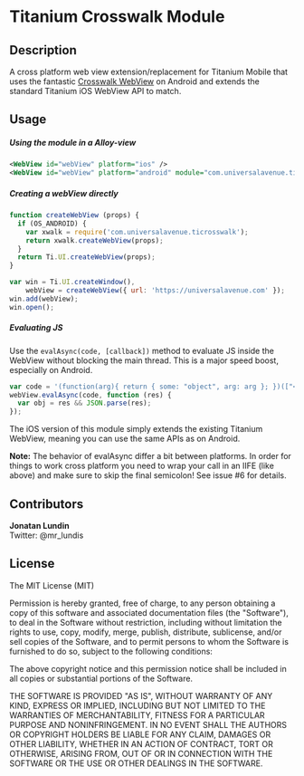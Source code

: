 # Titanium Crosswalk Module

## Description

A cross platform web view extension/replacement for Titanium Mobile that uses the fantastic 
[Crosswalk WebView](https://crosswalk-project.org/) on Android and extends the standard 
Titanium iOS WebView API to match.

## Usage

##### Using the module in a Alloy-view

```xml
<WebView id="webView" platform="ios" />
<WebView id="webView" platform="android" module="com.universalavenue.ticrosswalk" />
```

##### Creating a webView directly

```js
function createWebView (props) {
  if (OS_ANDROID) {
    var xwalk = require('com.universalavenue.ticrosswalk');
    return xwalk.createWebView(props);
  }
  return Ti.UI.createWebView(props);
}

var win = Ti.UI.createWindow(),
    webView = createWebView({ url: 'https://universalavenue.com' });
win.add(webView);
win.open();
```

##### Evaluating JS

Use the `evalAsync(code, [callback])` method to evaluate JS inside the WebView without blocking the main thread. This is a major speed boost, especially on Android.

```js
var code = '(function(arg){ return { some: "object", arg: arg }; })(["<your args>"])';
webView.evalAsync(code, function (res) {
  var obj = res && JSON.parse(res);
});
```

The iOS version of this module simply extends the existing Titanium WebView, meaning you can use the same APIs as on Android.

**Note:** The behavior of evalAsync differ a bit between platforms. In order for things to work cross platform you need to wrap your call in an IIFE (like above) and make sure to skip the final semicolon! See issue #6 for details.


## Contributors

**Jonatan Lundin**  
Twitter: @mr_lundis  

## License

The MIT License (MIT)

Permission is hereby granted, free of charge, to any person obtaining a copy of this software and associated documentation files (the "Software"), to deal in the Software without restriction, including without limitation the rights to use, copy, modify, merge, publish, distribute, sublicense, and/or sell copies of the Software, and to permit persons to whom the Software is furnished to do so, subject to the following conditions:

The above copyright notice and this permission notice shall be included in all copies or substantial portions of the Software.

THE SOFTWARE IS PROVIDED "AS IS", WITHOUT WARRANTY OF ANY KIND, EXPRESS OR IMPLIED, INCLUDING BUT NOT LIMITED TO THE WARRANTIES OF MERCHANTABILITY, FITNESS FOR A PARTICULAR PURPOSE AND NONINFRINGEMENT. IN NO EVENT SHALL THE AUTHORS OR COPYRIGHT HOLDERS BE LIABLE FOR ANY CLAIM, DAMAGES OR OTHER LIABILITY, WHETHER IN AN ACTION OF CONTRACT, TORT OR OTHERWISE, ARISING FROM, OUT OF OR IN CONNECTION WITH THE SOFTWARE OR THE USE OR OTHER DEALINGS IN THE SOFTWARE.
